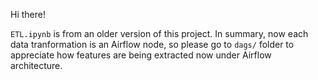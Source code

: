 Hi there!

`ETL.ipynb` is from an older version of this project. In summary, now each data tranformation is an Airflow node, so please go to `dags/` folder to appreciate how features are being extracted now under Airflow architecture. 
